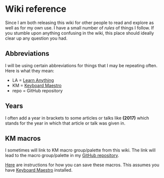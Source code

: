 # Wiki reference
Since I am both releasing this wiki for other people to read and explore as well as for my own use. I have a small number of _rules_ of things I follow. If you stumble upon anything confusing in the wiki, this place should ideally clear up any question you had.

## Abbreviations
I will be using certain abbreviations for things that I may be repeating often. Here is what they mean:
- LA = [Learn Anything](https://learn-anything.xyz)
- KM = [Keyboard Maestro](../macOS/apps/km/km.md)
- repo = GitHub repository

## Years
I often add a year in brackets to some articles or talks like **(2017)** which stands for the year in which that article or talk was given in.

## KM macros
I sometimes will link to KM macro group/palette from this wiki. The link will lead to the macro group/palette in my [GitHub repository](https://github.com/nikitavoloboev/my-mac-os/tree/master/km).

[Here](https://github.com/nikitavoloboev/my-mac-os/tree/master/km#downloading-macros-individually) are instructions for how you can save these macros. This assumes you have [Keyboard Maestro](https://www.keyboardmaestro.com/main/) installed.